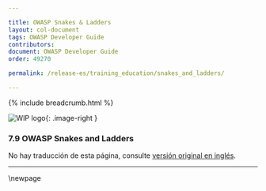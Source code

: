 ```yaml
---

title: OWASP Snakes & Ladders
layout: col-document
tags: OWASP Developer Guide
contributors:
document: OWASP Developer Guide
order: 49270

permalink: /release-es/training_education/snakes_and_ladders/

---
```


{% include breadcrumb.html %}

<style type="text/css">
.image-right {
  height: 180px;
  display: block;
  margin-left: auto;
  margin-right: auto;
  float: right;
}
</style>

![WIP logo](../../../assets/images/dg_wip.png "Work in progress"){: .image-right }

### 7.9 OWASP Snakes and Ladders

No hay traducción de esta página, consulte [versión original en inglés][release0909].

----

[release0909]: https://github.com/OWASP/www-project-developer-guide/blob/main/release/09-training-education/09-snakes-ladders.md

\newpage
